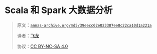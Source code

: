 # Scala 和 Spark 大数据分析

> 原文：[`annas-archive.org/md5/39eecc62e023387ee8c22ca10d1a221a`](https://annas-archive.org/md5/39eecc62e023387ee8c22ca10d1a221a)
> 
> 译者：[飞龙](https://github.com/wizardforcel)
> 
> 协议：[CC BY-NC-SA 4.0](http://creativecommons.org/licenses/by-nc-sa/4.0/)